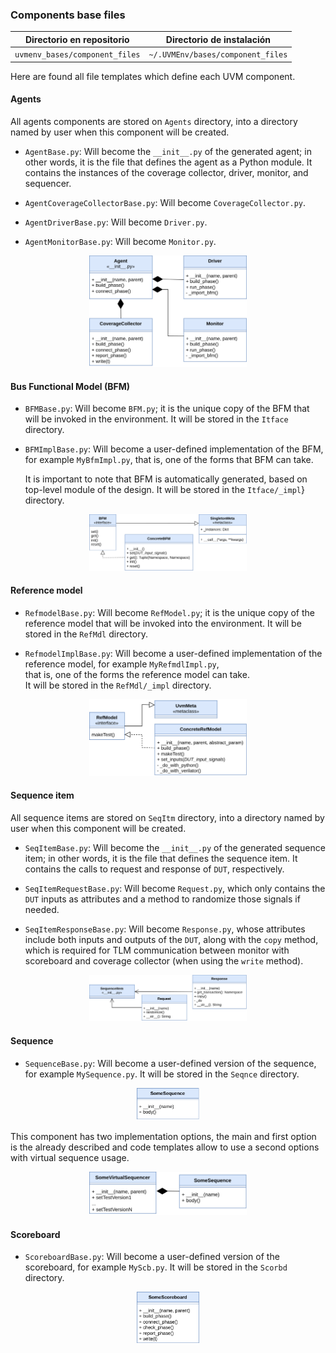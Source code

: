 ### Components base files


| Directorio en repositorio        | Directorio de instalación          |
|----------------------------------|------------------------------------|
| `uvmenv_bases/component_files`     | `~/.UVMEnv/bases/component_files`|


Here are found all file templates which define each UVM component.

#### Agents
All agents components are stored on `Agents` directory, into a directory named by user when this component will be created.

- `AgentBase.py`: Will become the `__init__.py` of the generated agent; in other words, it is the file that defines the agent as a Python module. It contains the instances of the coverage collector, driver, monitor, and sequencer.

- `AgentCoverageCollectorBase.py`: Will become `CoverageCollector.py`.
- `AgentDriverBase.py`: Will become `Driver.py`.
- `AgentMonitorBase.py`: Will become `Monitor.py`.

<p align="center">
  <img src="img/uml_files/clases_agent.png" 
    alt="Class diagram of agent"
    width="50%" 
  />
</p>




#### Bus Functional Model (BFM)
- `BFMBase.py`: Will become `BFM.py`; it is the unique copy of the BFM that will be invoked in the environment.
It will be stored in the `Itface` directory.

- `BFMImplBase.py`: Will become a user-defined implementation of the BFM, for example `MyBfmImpl.py`, that is, one of the forms that BFM can take. 

    It is important to note that BFM is automatically generated, based on top-level module of the design.  It will be stored in the `Itface/_impl`} directory.  

<p align="center">
  <img src="img/uml_files/clases_bfm.png" 
    alt="Class diagram of bfm"
    width="50%" 
  />
</p>



#### Reference model
- `RefmodelBase.py`: Will become `RefModel.py`; it is the unique copy of the reference model that will be invoked into the environment. It will be stored in the `RefMdl` directory.

- `RefmodelImplBase.py`: Will become a user-defined implementation of the reference model, for example `MyRefmdlImpl.py`,  
  that is, one of the forms the reference model can take.  
  It will be stored in the `RefMdl/_impl` directory.

<p align="center">
  <img src="img/uml_files/clases_refmodel.png" 
    alt="Class diagram of reference model"
    width="50%" 
  />
</p>


#### Sequence item
All sequence items are stored on `SeqItm` directory, into a directory named by user when this component will be created.

- `SeqItemBase.py`: Will become the `__init__.py` of the generated sequence item; in other words, it is the file that defines the sequence item. It contains the calls to request and response of `DUT`, respectively.

- `SeqItemRequestBase.py`: Will become `Request.py`, which only contains the `DUT` inputs as attributes and a method to randomize those signals if needed.

- `SeqItemResponseBase.py`: Will become `Response.py`, whose attributes include both inputs and outputs of the `DUT`, along with the `copy` method, which is required for TLM communication between monitor with scoreboard and coverage collector (when using the `write` method).

<p align="center">
  <img src="img/uml_files/clases_seqitem.png" 
    alt="Class diagram of sequence item"
    width="50%" 
  />
</p>



#### Sequence
- `SequenceBase.py`: Will become a user-defined version of the sequence, for example `MySequence.py`. It will be stored in the `Seqnce` directory.

<p align="center">
  <img src="img/uml_files/clases_sequence.png" 
    alt="Class diagram of a sequence"
    width="20%" 
  />
</p>

This component has two implementation options, the main and first option is the already described and code templates allow to use a second options with virtual sequence usage.

<p align="center">
  <img src="img/uml_files/clases_vseqr.png" 
    alt="Class diagram of a sequence"
    width="50%" 
  />
</p>



#### Scoreboard
- `ScoreboardBase.py`: Will become a user-defined version of the scoreboard, for example `MyScb.py`. It will be stored in the `Scorbd` directory.

<p align="center">
  <img src="img/uml_files/clases_scb.png" 
    alt="Class diagram of a scoreboard"
    width="20%" 
  />
</p>

